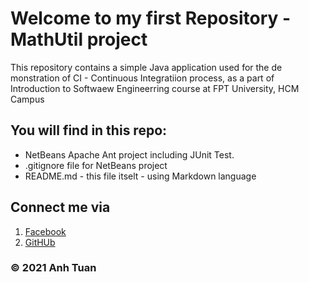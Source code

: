 ﻿# Welcome to my first Repository - MathUtil project
This repository contains a simple Java application used for the de monstration of CI - Continuous Integratiion process,
as a part of Introduction to Softwaew Engineerring course at FPT University, HCM Campus
## You will find in this repo:

* NetBeans Apache Ant project including JUnit Test.
* .gitignore file for NetBeans project
* README.md - this file itselt - using Markdown language

## Connect me via 
1. [Facebook](https://www.facebook.com/profile.php?id=100011136939281)
2. [GitHUb](https://github.com/TUANANH0)

### © 2021 Anh Tuan 